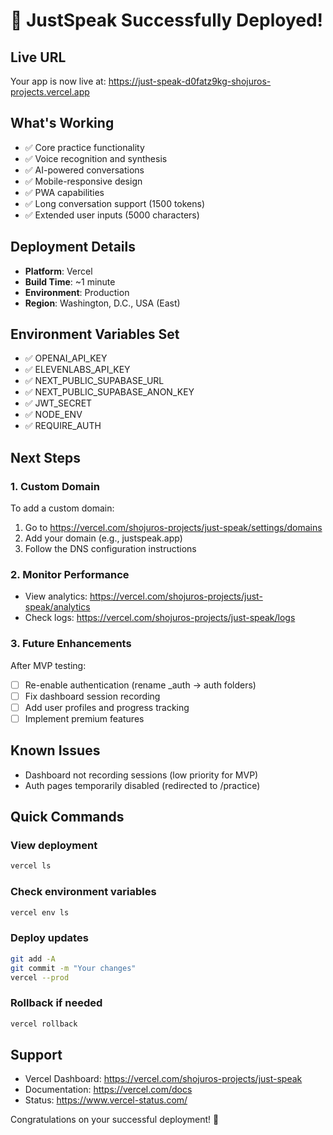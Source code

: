 # 🎉 JustSpeak Successfully Deployed!

## Live URL
Your app is now live at: https://just-speak-d0fatz9kg-shojuros-projects.vercel.app

## What's Working
- ✅ Core practice functionality
- ✅ Voice recognition and synthesis
- ✅ AI-powered conversations
- ✅ Mobile-responsive design
- ✅ PWA capabilities
- ✅ Long conversation support (1500 tokens)
- ✅ Extended user inputs (5000 characters)

## Deployment Details
- **Platform**: Vercel
- **Build Time**: ~1 minute
- **Environment**: Production
- **Region**: Washington, D.C., USA (East)

## Environment Variables Set
- ✅ OPENAI_API_KEY
- ✅ ELEVENLABS_API_KEY
- ✅ NEXT_PUBLIC_SUPABASE_URL
- ✅ NEXT_PUBLIC_SUPABASE_ANON_KEY
- ✅ JWT_SECRET
- ✅ NODE_ENV
- ✅ REQUIRE_AUTH

## Next Steps

### 1. Custom Domain
To add a custom domain:
1. Go to https://vercel.com/shojuros-projects/just-speak/settings/domains
2. Add your domain (e.g., justspeak.app)
3. Follow the DNS configuration instructions

### 2. Monitor Performance
- View analytics: https://vercel.com/shojuros-projects/just-speak/analytics
- Check logs: https://vercel.com/shojuros-projects/just-speak/logs

### 3. Future Enhancements
After MVP testing:
- [ ] Re-enable authentication (rename _auth → auth folders)
- [ ] Fix dashboard session recording
- [ ] Add user profiles and progress tracking
- [ ] Implement premium features

## Known Issues
- Dashboard not recording sessions (low priority for MVP)
- Auth pages temporarily disabled (redirected to /practice)

## Quick Commands

### View deployment
```bash
vercel ls
```

### Check environment variables
```bash
vercel env ls
```

### Deploy updates
```bash
git add -A
git commit -m "Your changes"
vercel --prod
```

### Rollback if needed
```bash
vercel rollback
```

## Support
- Vercel Dashboard: https://vercel.com/shojuros-projects/just-speak
- Documentation: https://vercel.com/docs
- Status: https://www.vercel-status.com/

Congratulations on your successful deployment! 🚀